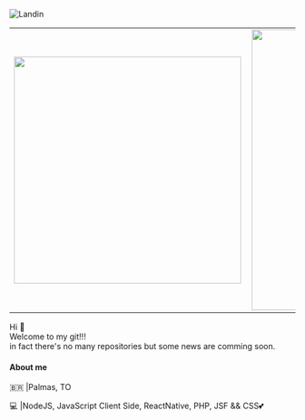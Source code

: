 ![Landin](http://cdrtechnology.com.br/wp-content/capa_github2.png)

<center>
<table>
  <tr>
      <td><img width="400px" align="left" src="https://github-readme-stats.vercel.app/api/top-langs/?username=iurylandin&hide=html&layout=compact" /></td>
      <td><img width="495px" align="left" src="https://github-readme-stats.vercel.app/api?username=iurylandin" /></td>
  </tr>   
</table>
</center>

Hi 👋 <br>
Welcome to my git!!!<br>
in fact there's no many repositories but some news are comming soon.

#### About me

<p>🇧🇷  |Palmas, TO</p>
<p>💻 |NodeJS, JavaScript Client Side, ReactNative, PHP, JSF && CSS💕</p>

